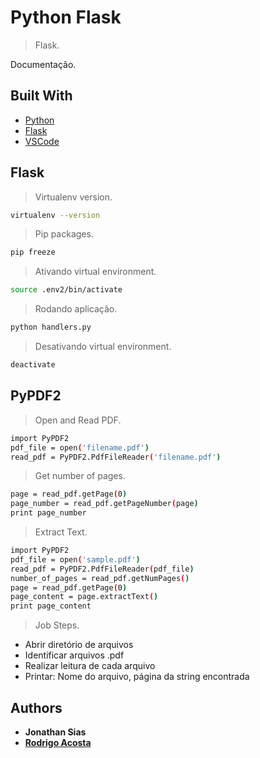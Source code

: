 # Python Flask
> Flask.

Documentação.

## Built With

* [Python]()
* [Flask]()
* [VSCode]()

## Flask

> Virtualenv version.

```sh
virtualenv --version
```

> Pip packages.

```sh
pip freeze
```

> Ativando virtual environment.

```sh
source .env2/bin/activate
```

> Rodando aplicação.

```sh
python handlers.py
```

> Desativando virtual environment.

```sh
deactivate
```

## PyPDF2

> Open and Read PDF.

```sh
import PyPDF2
pdf_file = open('filename.pdf')
read_pdf = PyPDF2.PdfFileReader('filename.pdf')
```

> Get number of pages.

```sh
page = read_pdf.getPage(0)
page_number = read_pdf.getPageNumber(page)
print page_number
```
> Extract Text.

```sh
import PyPDF2
pdf_file = open('sample.pdf')
read_pdf = PyPDF2.PdfFileReader(pdf_file)
number_of_pages = read_pdf.getNumPages()
page = read_pdf.getPage(0)
page_content = page.extractText()
print page_content
```
> Job Steps.

* Abrir diretório de arquivos
* Identificar arquivos .pdf
* Realizar leitura de cada arquivo
* Printar: Nome do arquivo, página da string encontrada

## Authors

* **Jonathan Sias** 
* **[Rodrigo Acosta](github.com/RodrigoAcosta)**
